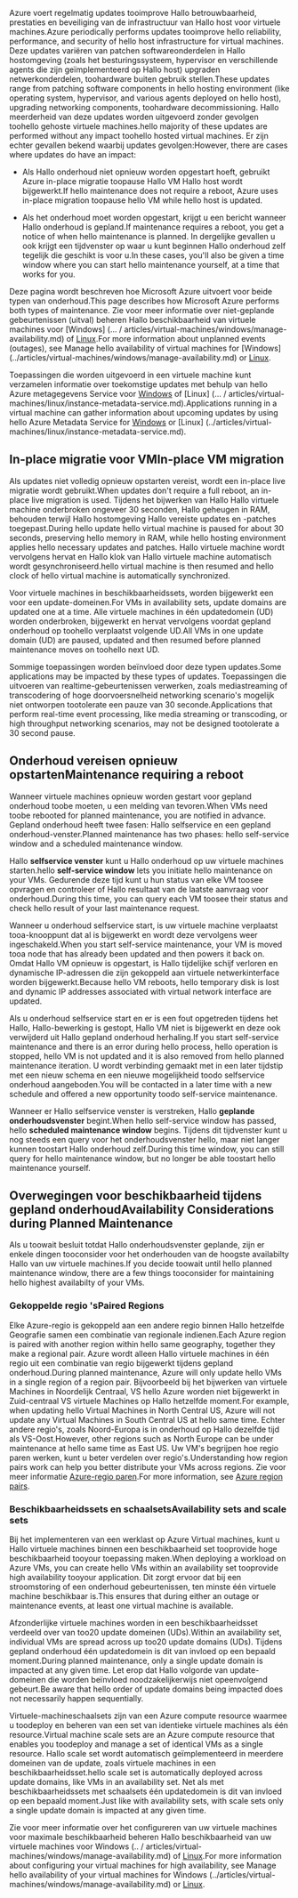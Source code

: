 <span data-ttu-id="e284f-101">Azure voert regelmatig updates tooimprove Hallo betrouwbaarheid, prestaties en beveiliging van de infrastructuur van Hallo host voor virtuele machines.</span><span class="sxs-lookup"><span data-stu-id="e284f-101">Azure periodically performs updates tooimprove hello reliability, performance, and security of hello host infrastructure for virtual machines.</span></span> <span data-ttu-id="e284f-102">Deze updates variëren van patchen softwareonderdelen in Hallo hostomgeving (zoals het besturingssysteem, hypervisor en verschillende agents die zijn geïmplementeerd op Hallo host) upgraden netwerkonderdelen, toohardware buiten gebruik stellen.</span><span class="sxs-lookup"><span data-stu-id="e284f-102">These updates range from patching software components in hello hosting environment (like operating system, hypervisor, and various agents deployed on hello host), upgrading networking components, toohardware decommissioning.</span></span> <span data-ttu-id="e284f-103">Hallo meerderheid van deze updates worden uitgevoerd zonder gevolgen toohello gehoste virtuele machines.</span><span class="sxs-lookup"><span data-stu-id="e284f-103">hello majority of these updates are performed without any impact toohello hosted virtual machines.</span></span> <span data-ttu-id="e284f-104">Er zijn echter gevallen bekend waarbij updates gevolgen:</span><span class="sxs-lookup"><span data-stu-id="e284f-104">However, there are cases where updates do have an impact:</span></span>

- <span data-ttu-id="e284f-105">Als Hallo onderhoud niet opnieuw worden opgestart hoeft, gebruikt Azure in-place migratie toopause Hallo VM Hallo host wordt bijgewerkt.</span><span class="sxs-lookup"><span data-stu-id="e284f-105">If hello maintenance does not require a reboot, Azure uses in-place migration toopause hello VM while hello host is updated.</span></span>

- <span data-ttu-id="e284f-106">Als het onderhoud moet worden opgestart, krijgt u een bericht wanneer Hallo onderhoud is gepland.</span><span class="sxs-lookup"><span data-stu-id="e284f-106">If maintenance requires a reboot, you get a notice of when hello maintenance is planned.</span></span> <span data-ttu-id="e284f-107">In dergelijke gevallen u ook krijgt een tijdvenster op waar u kunt beginnen Hallo onderhoud zelf tegelijk die geschikt is voor u.</span><span class="sxs-lookup"><span data-stu-id="e284f-107">In these cases, you'll also be given a time window where you can start hello maintenance yourself, at a time that works for you.</span></span>

<span data-ttu-id="e284f-108">Deze pagina wordt beschreven hoe Microsoft Azure uitvoert voor beide typen van onderhoud.</span><span class="sxs-lookup"><span data-stu-id="e284f-108">This page describes how Microsoft Azure performs both types of maintenance.</span></span> <span data-ttu-id="e284f-109">Zie voor meer informatie over niet-geplande gebeurtenissen (uitval) beheren Hallo beschikbaarheid van virtuele machines voor [Windows] (... / articles/virtual-machines/windows/manage-availability.md) of [Linux](../articles/virtual-machines/linux/manage-availability.md).</span><span class="sxs-lookup"><span data-stu-id="e284f-109">For more information about unplanned events (outages), see Manage hello availability of virtual machines for [Windows] (../articles/virtual-machines/windows/manage-availability.md) or [Linux](../articles/virtual-machines/linux/manage-availability.md).</span></span>

<span data-ttu-id="e284f-110">Toepassingen die worden uitgevoerd in een virtuele machine kunt verzamelen informatie over toekomstige updates met behulp van hello Azure metagegevens Service voor [Windows](../articles/virtual-machines/windows/instance-metadata-service.md) of [Linux] (... / articles/virtual-machines/linux/instance-metadata-service.md).</span><span class="sxs-lookup"><span data-stu-id="e284f-110">Applications running in a virtual machine can gather information about upcoming updates by using hello Azure Metadata Service for [Windows](../articles/virtual-machines/windows/instance-metadata-service.md) or [Linux] (../articles/virtual-machines/linux/instance-metadata-service.md).</span></span>

## <a name="in-place-vm-migration"></a><span data-ttu-id="e284f-111">In-place migratie voor VM</span><span class="sxs-lookup"><span data-stu-id="e284f-111">In-place VM migration</span></span>

<span data-ttu-id="e284f-112">Als updates niet volledig opnieuw opstarten vereist, wordt een in-place live migratie wordt gebruikt.</span><span class="sxs-lookup"><span data-stu-id="e284f-112">When updates don't require a full reboot, an in-place live migration is used.</span></span> <span data-ttu-id="e284f-113">Tijdens het bijwerken van Hallo Hallo virtuele machine onderbroken ongeveer 30 seconden, Hallo geheugen in RAM, behouden terwijl Hallo hostomgeving Hallo vereiste updates en -patches toegepast.</span><span class="sxs-lookup"><span data-stu-id="e284f-113">During hello update hello virtual machine is paused for about 30 seconds, preserving hello memory in RAM, while hello hosting environment applies hello necessary updates and patches.</span></span> <span data-ttu-id="e284f-114">Hallo virtuele machine wordt vervolgens hervat en Hallo klok van Hallo virtuele machine automatisch wordt gesynchroniseerd.</span><span class="sxs-lookup"><span data-stu-id="e284f-114">hello virtual machine is then resumed and hello clock of hello virtual machine is automatically synchronized.</span></span>

<span data-ttu-id="e284f-115">Voor virtuele machines in beschikbaarheidssets, worden bijgewerkt een voor een update-domeinen.</span><span class="sxs-lookup"><span data-stu-id="e284f-115">For VMs in availability sets, update domains are updated one at a time.</span></span> <span data-ttu-id="e284f-116">Alle virtuele machines in één updatedomein (UD) worden onderbroken, bijgewerkt en hervat vervolgens voordat gepland onderhoud op toohello verplaatst volgende UD.</span><span class="sxs-lookup"><span data-stu-id="e284f-116">All VMs in one update domain (UD) are paused, updated and then resumed before planned maintenance moves on toohello next UD.</span></span>

<span data-ttu-id="e284f-117">Sommige toepassingen worden beïnvloed door deze typen updates.</span><span class="sxs-lookup"><span data-stu-id="e284f-117">Some applications may be impacted by these types of updates.</span></span> <span data-ttu-id="e284f-118">Toepassingen die uitvoeren van realtime-gebeurtenissen verwerken, zoals mediastreaming of transcodering of hoge doorvoersnelheid networking scenario's mogelijk niet ontworpen tootolerate een pauze van 30 seconde.</span><span class="sxs-lookup"><span data-stu-id="e284f-118">Applications that perform real-time event processing, like media streaming or transcoding, or high throughput networking scenarios, may not be designed tootolerate a 30 second pause.</span></span> <!-- sooooo, what should they do? --> 


## <a name="maintenance-requiring-a-reboot"></a><span data-ttu-id="e284f-119">Onderhoud vereisen opnieuw opstarten</span><span class="sxs-lookup"><span data-stu-id="e284f-119">Maintenance requiring a reboot</span></span>

<span data-ttu-id="e284f-120">Wanneer virtuele machines opnieuw worden gestart voor gepland onderhoud toobe moeten, u een melding van tevoren.</span><span class="sxs-lookup"><span data-stu-id="e284f-120">When VMs need toobe rebooted for planned maintenance, you are notified in advance.</span></span> <span data-ttu-id="e284f-121">Gepland onderhoud heeft twee fasen: Hallo selfservice en een gepland onderhoud-venster.</span><span class="sxs-lookup"><span data-stu-id="e284f-121">Planned maintenance has two phases: hello self-service window and a scheduled maintenance window.</span></span>

<span data-ttu-id="e284f-122">Hallo **selfservice venster** kunt u Hallo onderhoud op uw virtuele machines starten.</span><span class="sxs-lookup"><span data-stu-id="e284f-122">hello **self-service window** lets you initiate hello maintenance on your VMs.</span></span> <span data-ttu-id="e284f-123">Gedurende deze tijd kunt u hun status van elke VM toosee opvragen en controleer of Hallo resultaat van de laatste aanvraag voor onderhoud.</span><span class="sxs-lookup"><span data-stu-id="e284f-123">During this time, you can query each VM toosee their status and check hello result of your last maintenance request.</span></span>

<span data-ttu-id="e284f-124">Wanneer u onderhoud selfservice start, is uw virtuele machine verplaatst tooa-knooppunt dat al is bijgewerkt en wordt deze vervolgens weer ingeschakeld.</span><span class="sxs-lookup"><span data-stu-id="e284f-124">When you start self-service maintenance, your VM is moved tooa node that has already been updated and then powers it back on.</span></span> <span data-ttu-id="e284f-125">Omdat Hallo VM opnieuw is opgestart, is Hallo tijdelijke schijf verloren en dynamische IP-adressen die zijn gekoppeld aan virtuele netwerkinterface worden bijgewerkt.</span><span class="sxs-lookup"><span data-stu-id="e284f-125">Because hello VM reboots, hello temporary disk is lost and dynamic IP addresses associated with virtual network interface are updated.</span></span>

<span data-ttu-id="e284f-126">Als u onderhoud selfservice start en er is een fout opgetreden tijdens het Hallo, Hallo-bewerking is gestopt, Hallo VM niet is bijgewerkt en deze ook verwijderd uit Hallo gepland onderhoud herhaling.</span><span class="sxs-lookup"><span data-stu-id="e284f-126">If you start self-service maintenance and there is an error during hello process, hello operation is stopped, hello VM is not updated and it is also removed from hello planned maintenance iteration.</span></span> <span data-ttu-id="e284f-127">U wordt verbinding gemaakt met in een later tijdstip met een nieuw schema en een nieuwe mogelijkheid toodo selfservice onderhoud aangeboden.</span><span class="sxs-lookup"><span data-stu-id="e284f-127">You will be contacted in a later time with a new schedule and offered a new opportunity toodo self-service maintenance.</span></span> 

<span data-ttu-id="e284f-128">Wanneer er Hallo selfservice venster is verstreken, Hallo **geplande onderhoudsvenster** begint.</span><span class="sxs-lookup"><span data-stu-id="e284f-128">When hello self-service window has passed, hello **scheduled maintenance window** begins.</span></span> <span data-ttu-id="e284f-129">Tijdens dit tijdvenster kunt u nog steeds een query voor het onderhoudsvenster hello, maar niet langer kunnen toostart Hallo onderhoud zelf.</span><span class="sxs-lookup"><span data-stu-id="e284f-129">During this time window, you can still query for hello maintenance window, but no longer be able toostart hello maintenance yourself.</span></span>

## <a name="availability-considerations-during-planned-maintenance"></a><span data-ttu-id="e284f-130">Overwegingen voor beschikbaarheid tijdens gepland onderhoud</span><span class="sxs-lookup"><span data-stu-id="e284f-130">Availability Considerations during Planned Maintenance</span></span> 

<span data-ttu-id="e284f-131">Als u toowait besluit totdat Hallo onderhoudsvenster geplande, zijn er enkele dingen tooconsider voor het onderhouden van de hoogste availabilty Hallo van uw virtuele machines.</span><span class="sxs-lookup"><span data-stu-id="e284f-131">If you decide toowait until hello planned maintenance window, there are a few things tooconsider for maintaining hello highest availabilty of your VMs.</span></span> 

### <a name="paired-regions"></a><span data-ttu-id="e284f-132">Gekoppelde regio 's</span><span class="sxs-lookup"><span data-stu-id="e284f-132">Paired Regions</span></span>

<span data-ttu-id="e284f-133">Elke Azure-regio is gekoppeld aan een andere regio binnen Hallo hetzelfde Geografie samen een combinatie van regionale indienen.</span><span class="sxs-lookup"><span data-stu-id="e284f-133">Each Azure region is paired with another region within hello same geography, together they make a regional pair.</span></span> <span data-ttu-id="e284f-134">Azure wordt alleen Hallo virtuele machines in één regio uit een combinatie van regio bijgewerkt tijdens gepland onderhoud.</span><span class="sxs-lookup"><span data-stu-id="e284f-134">During planned maintenance, Azure will only update hello VMs in a single region of a region pair.</span></span> <span data-ttu-id="e284f-135">Bijvoorbeeld bij het bijwerken van virtuele Machines in Noordelijk Centraal, VS hello Azure worden niet bijgewerkt in Zuid-centraal VS virtuele Machines op Hallo hetzelfde moment.</span><span class="sxs-lookup"><span data-stu-id="e284f-135">For example, when updating hello Virtual Machines in North Central US, Azure will not update any Virtual Machines in South Central US at hello same time.</span></span> <span data-ttu-id="e284f-136">Echter andere regio's, zoals Noord-Europa is in onderhoud op Hallo dezelfde tijd als VS-Oost.</span><span class="sxs-lookup"><span data-stu-id="e284f-136">However, other regions such as North Europe can be under maintenance at hello same time as East US.</span></span> <span data-ttu-id="e284f-137">Uw VM's begrijpen hoe regio paren werken, kunt u beter verdelen over regio's.</span><span class="sxs-lookup"><span data-stu-id="e284f-137">Understanding how region pairs work can help you better distribute your VMs across regions.</span></span> <span data-ttu-id="e284f-138">Zie voor meer informatie [Azure-regio paren](https://docs.microsoft.com/azure/best-practices-availability-paired-regions).</span><span class="sxs-lookup"><span data-stu-id="e284f-138">For more information, see [Azure region pairs](https://docs.microsoft.com/azure/best-practices-availability-paired-regions).</span></span>

### <a name="availability-sets-and-scale-sets"></a><span data-ttu-id="e284f-139">Beschikbaarheidssets en schaalsets</span><span class="sxs-lookup"><span data-stu-id="e284f-139">Availability sets and scale sets</span></span>

<span data-ttu-id="e284f-140">Bij het implementeren van een werklast op Azure Virtual machines, kunt u Hallo virtuele machines binnen een beschikbaarheid set tooprovide hoge beschikbaarheid tooyour toepassing maken.</span><span class="sxs-lookup"><span data-stu-id="e284f-140">When deploying a workload on Azure VMs, you can create hello VMs within an availability set tooprovide high availability tooyour application.</span></span> <span data-ttu-id="e284f-141">Dit zorgt ervoor dat bij een stroomstoring of een onderhoud gebeurtenissen, ten minste één virtuele machine beschikbaar is.</span><span class="sxs-lookup"><span data-stu-id="e284f-141">This ensures that during either an outage or maintenance events, at least one virtual machine is available.</span></span>

<span data-ttu-id="e284f-142">Afzonderlijke virtuele machines worden in een beschikbaarheidsset verdeeld over van too20 update domeinen (UDs).</span><span class="sxs-lookup"><span data-stu-id="e284f-142">Within an availability set, individual VMs are spread across up too20 update domains (UDs).</span></span> <span data-ttu-id="e284f-143">Tijdens gepland onderhoud één updatedomein is dit van invloed op een bepaald moment.</span><span class="sxs-lookup"><span data-stu-id="e284f-143">During planned maintenance, only a single update domain is impacted at any given time.</span></span> <span data-ttu-id="e284f-144">Let erop dat Hallo volgorde van update-domeinen die worden beïnvloed noodzakelijkerwijs niet opeenvolgend gebeurt.</span><span class="sxs-lookup"><span data-stu-id="e284f-144">Be aware that hello order of update domains being impacted does not necessarily happen sequentially.</span></span> 

<span data-ttu-id="e284f-145">Virtuele-machineschaalsets zijn van een Azure compute resource waarmee u toodeploy en beheren van een set van identieke virtuele machines als één resource.</span><span class="sxs-lookup"><span data-stu-id="e284f-145">Virtual machine scale sets are an Azure compute resource that enables you toodeploy and manage a set of identical VMs as a single resource.</span></span> <span data-ttu-id="e284f-146">Hallo scale set wordt automatisch geïmplementeerd in meerdere domeinen van de update, zoals virtuele machines in een beschikbaarheidsset.</span><span class="sxs-lookup"><span data-stu-id="e284f-146">hello scale set is automatically deployed across update domains, like VMs in an availability set.</span></span> <span data-ttu-id="e284f-147">Net als met beschikbaarheidssets met schaalsets één updatedomein is dit van invloed op een bepaald moment.</span><span class="sxs-lookup"><span data-stu-id="e284f-147">Just like with availability sets, with scale sets only a single update domain is impacted at any given time.</span></span>

<span data-ttu-id="e284f-148">Zie voor meer informatie over het configureren van uw virtuele machines voor maximale beschikbaarheid beheren Hallo beschikbaarheid van uw virtuele machines voor Windows (.. / articles/virtual-machines/windows/manage-availability.md) of [Linux](../articles/virtual-machines/linux/manage-availability.md).</span><span class="sxs-lookup"><span data-stu-id="e284f-148">For more information about configuring your virtual machines for high availability, see Manage hello availability of your virtual machines for Windows (../articles/virtual-machines/windows/manage-availability.md) or [Linux](../articles/virtual-machines/linux/manage-availability.md).</span></span>
